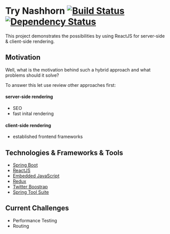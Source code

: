 # Try Nashhorn [![Build Status](https://travis-ci.org/chrgue/try-nashorn.svg?branch=master)](https://travis-ci.org/chrgue/try-nashorn) [![Dependency Status](https://www.versioneye.com/user/projects/58306327ee1db3003f3a1086/badge.svg?style=flat-square)](https://www.versioneye.com/user/projects/58306327ee1db3003f3a1086)

This project demonstrates the possibilities by using ReactJS for server-side & client-side rendering.

## Motivation
Well, what is the motivation behind such a hybrid approach and what problems should it solve?

To answer this let use review other approaches first:

#### server-side rendering
* SEO
* fast inital rendering

#### client-side rendering
* established frontend frameworks

## Technologies & Frameworks & Tools
* [Spring Boot](https://projects.spring.io/spring-boot/)
* [ReactJS](https://facebook.github.io/react/)
* [Embedded JavaScript](http://www.embeddedjs.com/)
* [Redux](http://redux.js.org/)
* [Twitter Boostrap](http://getbootstrap.com/)
* [Spring Tool Suite](https://spring.io/tools)

## Current Challenges
* Performance Testing
* Routing
